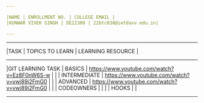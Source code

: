 ```yaml
---

|NAME | ENROLLMENT NO. | COLLEGE EMAIL |
|KUNWAR VIVEK SINGH | DE22380 | 22btc038@ietdavv.edu.in|

---
```


---

|TASK | TOPICS TO LEARN | LEARNING RESOURCE |

---

|GIT LEARNING TASK | BASICS | https://www.youtube.com/watch?v=Ez8F0nW6S-w |
| | INTERMEDIATE | https://www.youtube.com/watch?v=vwj89i2FmG0 |
| | ADVANCED | https://www.youtube.com/watch?v=vwj89i2FmG0 |
| | CODEOWNERS | |
| | HOOKS | |

---
